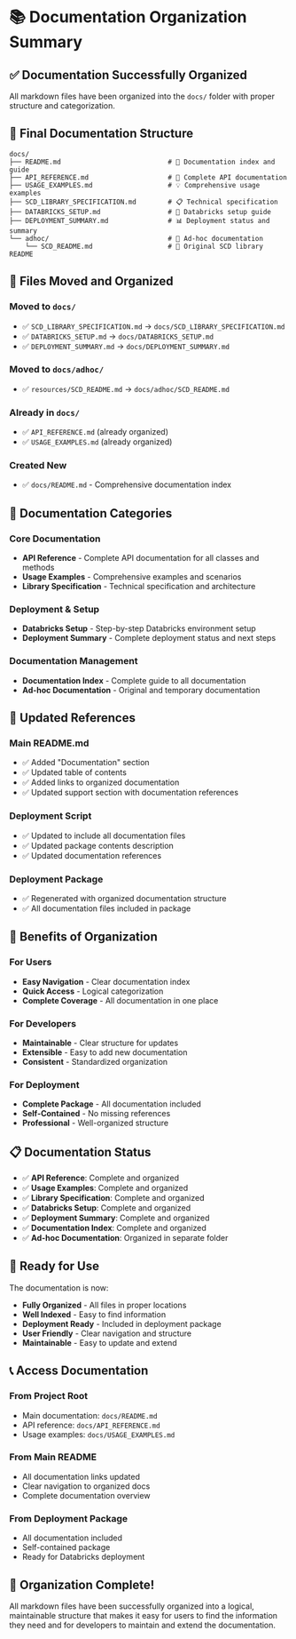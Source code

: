 # 📚 Documentation Organization Summary

## ✅ **Documentation Successfully Organized**

All markdown files have been organized into the `docs/` folder with proper structure and categorization.

## 📁 **Final Documentation Structure**

```
docs/
├── README.md                           # 📖 Documentation index and guide
├── API_REFERENCE.md                    # 🔧 Complete API documentation
├── USAGE_EXAMPLES.md                   # 💡 Comprehensive usage examples
├── SCD_LIBRARY_SPECIFICATION.md        # 📋 Technical specification
├── DATABRICKS_SETUP.md                 # 🚀 Databricks setup guide
├── DEPLOYMENT_SUMMARY.md               # 📊 Deployment status and summary
└── adhoc/                              # 📝 Ad-hoc documentation
    └── SCD_README.md                   # 📄 Original SCD library README
```

## 🔄 **Files Moved and Organized**

### **Moved to `docs/`**
- ✅ `SCD_LIBRARY_SPECIFICATION.md` → `docs/SCD_LIBRARY_SPECIFICATION.md`
- ✅ `DATABRICKS_SETUP.md` → `docs/DATABRICKS_SETUP.md`
- ✅ `DEPLOYMENT_SUMMARY.md` → `docs/DEPLOYMENT_SUMMARY.md`

### **Moved to `docs/adhoc/`**
- ✅ `resources/SCD_README.md` → `docs/adhoc/SCD_README.md`

### **Already in `docs/`**
- ✅ `API_REFERENCE.md` (already organized)
- ✅ `USAGE_EXAMPLES.md` (already organized)

### **Created New**
- ✅ `docs/README.md` - Comprehensive documentation index

## 📖 **Documentation Categories**

### **Core Documentation**
- **API Reference** - Complete API documentation for all classes and methods
- **Usage Examples** - Comprehensive examples and scenarios
- **Library Specification** - Technical specification and architecture

### **Deployment & Setup**
- **Databricks Setup** - Step-by-step Databricks environment setup
- **Deployment Summary** - Complete deployment status and next steps

### **Documentation Management**
- **Documentation Index** - Complete guide to all documentation
- **Ad-hoc Documentation** - Original and temporary documentation

## 🔗 **Updated References**

### **Main README.md**
- ✅ Added "Documentation" section
- ✅ Updated table of contents
- ✅ Added links to organized documentation
- ✅ Updated support section with documentation references

### **Deployment Script**
- ✅ Updated to include all documentation files
- ✅ Updated package contents description
- ✅ Updated documentation references

### **Deployment Package**
- ✅ Regenerated with organized documentation structure
- ✅ All documentation files included in package

## 🎯 **Benefits of Organization**

### **For Users**
- **Easy Navigation** - Clear documentation index
- **Quick Access** - Logical categorization
- **Complete Coverage** - All documentation in one place

### **For Developers**
- **Maintainable** - Clear structure for updates
- **Extensible** - Easy to add new documentation
- **Consistent** - Standardized organization

### **For Deployment**
- **Complete Package** - All documentation included
- **Self-Contained** - No missing references
- **Professional** - Well-organized structure

## 📋 **Documentation Status**

- ✅ **API Reference**: Complete and organized
- ✅ **Usage Examples**: Complete and organized
- ✅ **Library Specification**: Complete and organized
- ✅ **Databricks Setup**: Complete and organized
- ✅ **Deployment Summary**: Complete and organized
- ✅ **Documentation Index**: Complete and organized
- ✅ **Ad-hoc Documentation**: Organized in separate folder

## 🚀 **Ready for Use**

The documentation is now:
- **Fully Organized** - All files in proper locations
- **Well Indexed** - Easy to find information
- **Deployment Ready** - Included in deployment package
- **User Friendly** - Clear navigation and structure
- **Maintainable** - Easy to update and extend

## 📞 **Access Documentation**

### **From Project Root**
- Main documentation: `docs/README.md`
- API reference: `docs/API_REFERENCE.md`
- Usage examples: `docs/USAGE_EXAMPLES.md`

### **From Main README**
- All documentation links updated
- Clear navigation to organized docs
- Complete documentation overview

### **From Deployment Package**
- All documentation included
- Self-contained package
- Ready for Databricks deployment

## 🎉 **Organization Complete!**

All markdown files have been successfully organized into a logical, maintainable structure that makes it easy for users to find the information they need and for developers to maintain and extend the documentation.
